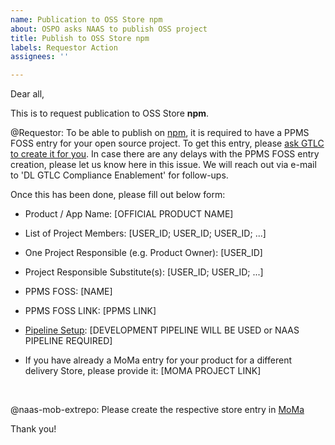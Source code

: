 ```yaml
---
name: Publication to OSS Store npm
about: OSPO asks NAAS to publish OSS project
title: Publish to OSS Store npm
labels: Requestor Action
assignees: ''

---
```


Dear all,

This is to request publication to OSS Store **npm**.


@Requestor: To be able to publish on [npm](https://www.npmjs.com/), it is required to have a PPMS FOSS entry for your open source project.
To get this entry, please [ask GTLC to create it for you](https://itsm.services.sap/sp?id=sc_cat_item&sys_id=5050b27a1bbe9910b0a620a6bb4bcbfe&sysparm_category=f68b2abe1b3a9910b0a620a6bb4bcb9a&catalog_id=04ce6e71db12d910034ca8ebd396199e). In case there are any delays with the PPMS FOSS entry creation, please let us know here in this issue. We will reach out via e-mail to 'DL GTLC Compliance Enablement' for follow-ups.

Once this has been done, please fill out below form:

- Product / App Name: [OFFICIAL PRODUCT NAME]

- List of Project Members: [USER_ID; USER_ID; USER_ID; ...]

- One Project Responsible (e.g. Product Owner): [USER_ID]

- Project Responsible Substitute(s): [USER_ID; USER_ID; ...]

- PPMS FOSS: [NAME]

- PPMS FOSS LINK: [PPMS LINK]

- [Pipeline Setup](https://go.sap.corp/OSS-Pipelines): [DEVELOPMENT PIPELINE WILL BE USED or NAAS PIPELINE REQUIRED]

- If you have already a MoMa entry for your product for a different delivery Store, please provide it: [MOMA PROJECT LINK] 

&nbsp;


@naas-mob-extrepo: Please create the respective store entry in [MoMa](https://moma.mo.sap.corp)

Thank you!
